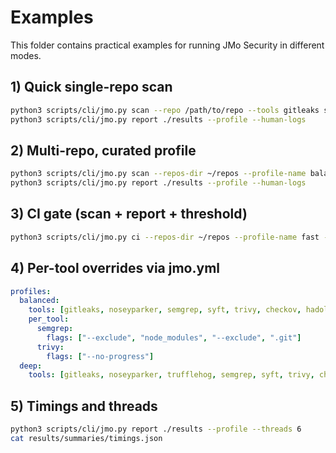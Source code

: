 # Examples

This folder contains practical examples for running JMo Security in different modes.

## 1) Quick single-repo scan

```bash
python3 scripts/cli/jmo.py scan --repo /path/to/repo --tools gitleaks semgrep --timeout 300 --human-logs
python3 scripts/cli/jmo.py report ./results --profile --human-logs
```

## 2) Multi-repo, curated profile

```bash
python3 scripts/cli/jmo.py scan --repos-dir ~/repos --profile-name balanced --human-logs
python3 scripts/cli/jmo.py report ./results --profile --human-logs
```

## 3) CI gate (scan + report + threshold)

```bash
python3 scripts/cli/jmo.py ci --repos-dir ~/repos --profile-name fast --fail-on HIGH --profile --human-logs
```

## 4) Per-tool overrides via jmo.yml

```yaml
profiles:
  balanced:
    tools: [gitleaks, noseyparker, semgrep, syft, trivy, checkov, hadolint]
    per_tool:
      semgrep:
        flags: ["--exclude", "node_modules", "--exclude", ".git"]
      trivy:
        flags: ["--no-progress"]
  deep:
    tools: [gitleaks, noseyparker, trufflehog, semgrep, syft, trivy, checkov, tfsec, hadolint, bandit, osv-scanner]
```

## 5) Timings and threads

```bash
python3 scripts/cli/jmo.py report ./results --profile --threads 6
cat results/summaries/timings.json
```

<!-- Removed ai-search private examples to keep public docs neutral. -->
